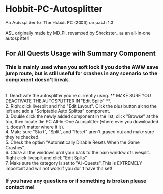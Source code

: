 # Hobbit-PC-Autosplitter
An Autosplitter for The Hobbit PC (2003) on patch 1.3<br></br>
ASL originally made by MD_PI, revamped by Shockster_ as an all-in-one autosplitter!

<h2> For All Quests Usage with Summary Component</h2>
<h3> This is mainly used when you soft lock if you do the AWW save jump route, but is still useful for crashes in any scenario so the component doesn't break.</h3></br>
1. Deactivate the autosplitter you're currently using. ** MAKE SURE YOU DEACTIVATE THE AUTOSPLITTER IN "Edit Splits" **. </br>
2. Right click livesplit and find "Edit Layout". Click the plus button along the left and add a "Scriptable Auto Splitter" component. </br>
3. Double click the newly added component in the list, click "Browse" at the top, then locate the PC All-In-One Autosplitter (where ever you downloaded it, doesn't matter where it is). </br>
4. Make sure "Start", "Split", and "Reset" aren't grayed out and make sure they're checked. </br>
5. Check the option "Automatically Disable Resets When the Game Crashes". </br>
6. Close all the windows until your back to the main window of Livesplit. Right click livesplit and click "Edit Splits" </br>
7. Make sure the category is set to "All-Quests". This is EXTREMELY important and will not work if you don't have this set! </br>

<h3>If you have any questions or if something is broken please contact me!</h3>
